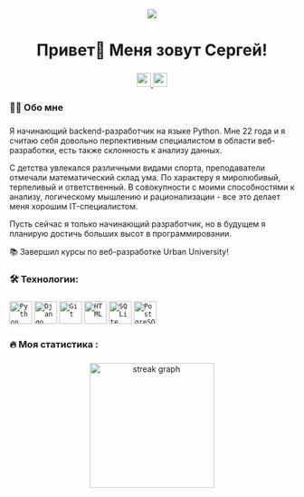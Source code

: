 <div align="center">
  <img src="https://user-images.githubusercontent.com/74038190/212750999-42ff8a64-dad8-4772-9648-849968543991.gif"  />
</div>

###

<h1 align="center">Привет👋 Меня зовут Сергей!</h1>

###

<div align="center">
  <a href="https://vk.com/ser_kovalevsky" >
    <img src="https://img.shields.io/badge/%D0%92%D0%9A%D0%BE%D0%BD%D1%82%D0%B0%D0%BA%D1%82%D0%B5-blue?logo=vk" height="25"/>
  </a>
  <a href="https://t.me/ser_kovalevsky" >
    <img src="https://img.shields.io/badge/Telegram-2CA5E0?logo=telegram&logoColor=white" height="25"/>
  </a>
</div>

###

<h3 align="left">👩‍💻  Обо мне</h3>

###

Я начинающий backend-разработчик на языке Python. Мне 22 года и я считаю себя довольно перпективным специалистом в области веб-разработки, есть также склонность к анализу данных.

С детства увлекался различными видами спорта, преподаватели отмечали математический склад ума. По характеру я миролюбивый, терпеливый и ответственный. В совокупности с моими способностями к анализу, логическому мышлению и рационализации - все это делает меня хорошим IT-специалистом.

Пусть сейчас я только начинающий разработчик, но в будущем я планирую достичь больших высот в программировании.

📚 Завершил курсы по веб-разработке Urban University!

###

<h3 align="left">🛠 Технологии:</h3>

###

<div >
	<code><img width="40" src="https://user-images.githubusercontent.com/25181517/183423507-c056a6f9-1ba8-4312-a350-19bcbc5a8697.png" alt="Python" title="Python"/></code>
	<code><img width="40" src="https://github.com/marwin1991/profile-technology-icons/assets/62091613/9bf5650b-e534-4eae-8a26-8379d076f3b4" alt="Django" title="Django"/></code>
	<code><img width="40" src="https://user-images.githubusercontent.com/25181517/192108372-f71d70ac-7ae6-4c0d-8395-51d8870c2ef0.png" alt="Git" title="Git"/></code>
	<code><img width="40" src="https://user-images.githubusercontent.com/25181517/192158954-f88b5814-d510-4564-b285-dff7d6400dad.png" alt="HTML" title="HTML"/></code>
	<code><img width="40" src="https://github.com/marwin1991/profile-technology-icons/assets/136815194/82df4543-236b-4e45-9604-5434e3faab17" alt="SQLite" title="SQLite"/></code>
	<code><img width="40" src="https://user-images.githubusercontent.com/25181517/117208740-bfb78400-adf5-11eb-97bb-09072b6bedfc.png" alt="PostgreSQL" title="PostgreSQL"/></code>
</div>

###

###

<h3 align="left">🔥   Моя статистика :</h3>

###

<div align="center">
  <img src="https://streak-stats.demolab.com?user=ser-kov&locale=ru&mode=daily&theme=dark&hide_border=false&border_radius=5&order=3" height="220" alt="streak graph"  />
</div>

